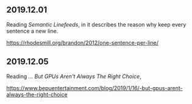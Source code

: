 2019.12.01
---
Reading *Semantic Linefeeds*, in it describes the reason why keep every sentence a new line.

<https://rhodesmill.org/brandon/2012/one-sentence-per-line/>

2019.12.05
---
Reading *... But GPUs Aren't Always The Right Choice*,

<https://www.bepuentertainment.com/blog/2019/1/16/-but-gpus-arent-always-the-right-choice>